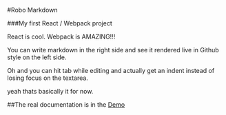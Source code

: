 #Robo Markdown

###My first React / Webpack project

React is cool. Webpack is AMAZING!!!

You can write markdown in the right side and see it rendered live in Github style on the left side.

Oh and you can hit tab while editing and actually get an indent instead of losing focus on the textarea.

yeah thats basically it for now.

##The real documentation is in the [Demo](http://robincwillis.github.io/robo-markdown/)